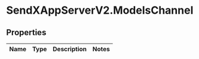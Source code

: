 # SendXAppServerV2.ModelsChannel

## Properties
Name | Type | Description | Notes
------------ | ------------- | ------------- | -------------


